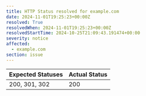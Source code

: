 ```yaml
---
title: HTTP Status resolved for example.com
date: 2024-11-01T19:25:23+00:00Z
resolved: True
resolvedWhen: 2024-11-01T19:25:23+00:00Z
resolvedStartTime: 2024-10-25T21:09:43.191474+00:00
severity: notice
affected:
  - example.com
section: issue
---
```


| Expected Statuses | Actual Status  |
|-------------------|----------------|
| 200, 301, 302 | 200 |
